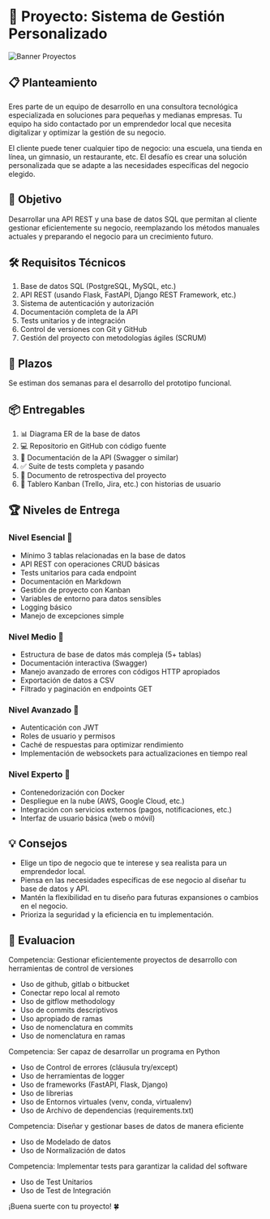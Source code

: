 # 🚀 Proyecto: Sistema de Gestión Personalizado

![Banner Proyectos](https://github.com/user-attachments/assets/5096963a-c457-458b-bbec-b9daf31a3b6d)

## 📋 Planteamiento

Eres parte de un equipo de desarrollo en una consultora tecnológica especializada en soluciones para pequeñas y medianas empresas. Tu equipo ha sido contactado por un emprendedor local que necesita digitalizar y optimizar la gestión de su negocio.

El cliente puede tener cualquier tipo de negocio: una escuela, una tienda en línea, un gimnasio, un restaurante, etc. El desafío es crear una solución personalizada que se adapte a las necesidades específicas del negocio elegido.

## 🎯 Objetivo

Desarrollar una API REST y una base de datos SQL que permitan al cliente gestionar eficientemente su negocio, reemplazando los métodos manuales actuales y preparando el negocio para un crecimiento futuro.

## 🛠️ Requisitos Técnicos

1. Base de datos SQL (PostgreSQL, MySQL, etc.)
2. API REST (usando Flask, FastAPI, Django REST Framework, etc.)
3. Sistema de autenticación y autorización
4. Documentación completa de la API
5. Tests unitarios y de integración
6. Control de versiones con Git y GitHub
7. Gestión del proyecto con metodologías ágiles (SCRUM)

## 📅 Plazos

Se estiman dos semanas para el desarrollo del prototipo funcional.

## 📦 Entregables

1. 📊 Diagrama ER de la base de datos
2. 💻 Repositorio en GitHub con código fuente
3. 🔗 Documentación de la API (Swagger o similar)
4. ✅ Suite de tests completa y pasando
5. 📝 Documento de retrospectiva del proyecto
6. 📌 Tablero Kanban (Trello, Jira, etc.) con historias de usuario

## 🏆 Niveles de Entrega

### Nivel Esencial 🥉

- Mínimo 3 tablas relacionadas en la base de datos
- API REST con operaciones CRUD básicas
- Tests unitarios para cada endpoint
- Documentación en Markdown
- Gestión de proyecto con Kanban
- Variables de entorno para datos sensibles
- Logging básico
- Manejo de excepciones simple

### Nivel Medio 🥈

- Estructura de base de datos más compleja (5+ tablas)
- Documentación interactiva (Swagger)
- Manejo avanzado de errores con códigos HTTP apropiados
- Exportación de datos a CSV
- Filtrado y paginación en endpoints GET

### Nivel Avanzado 🥇

- Autenticación con JWT
- Roles de usuario y permisos
- Caché de respuestas para optimizar rendimiento
- Implementación de websockets para actualizaciones en tiempo real

### Nivel Experto 🏅

- Contenedorización con Docker
- Despliegue en la nube (AWS, Google Cloud, etc.)
- Integración con servicios externos (pagos, notificaciones, etc.)
- Interfaz de usuario básica (web o móvil)

## 💡 Consejos

- Elige un tipo de negocio que te interese y sea realista para un emprendedor local.
- Piensa en las necesidades específicas de ese negocio al diseñar tu base de datos y API.
- Mantén la flexibilidad en tu diseño para futuras expansiones o cambios en el negocio.
- Prioriza la seguridad y la eficiencia en tu implementación.

## 🌟 Evaluacion
Competencia:  Gestionar eficientemente proyectos de desarrollo con herramientas de control de versiones
- Uso de github, gitlab o bitbucket
- Conectar repo local al remoto
- Uso de gitflow methodology
- Uso de commits descriptivos
- Uso apropiado de ramas
- Uso de nomenclatura en commits
- Uso de nomenclatura en ramas

Competencia: Ser capaz de desarrollar un programa en Python
- Uso de Control de errores (cláusula try/except)
- Uso de herramientas de logger
- Uso de frameworks (FastAPI, Flask, Django)
- Uso de librerias
- Uso de  Entornos virtuales (venv, conda, virtualenv)
- Uso de Archivo de dependencias (requirements.txt)
  
Competencia: Diseñar y gestionar bases de datos de manera eficiente
- Uso de Modelado de datos
- Uso de Normalización de datos
  
Competencia:  Implementar tests para garantizar la calidad del software
- Uso de Test Unitarios
- Uso de Test de Integración

¡Buena suerte con tu proyecto! 🍀
